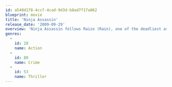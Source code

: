 ```yaml
---
id: a540d178-4ccf-4cad-9d3d-b8ad7f17a062
blueprint: movie
title: 'Ninja Assassin'
release_date: '2009-09-29'
overview: 'Ninja Assassin follows Raizo (Rain), one of the deadliest assassins in the world. Taken from the streets as a child, he was transformed into a trained killer by the Ozunu Clan, a secret society whose very existence is considered a myth. But haunted by the merciless execution of his friend by the Clan, Raizo breaks free from them and vanishes. Now he waits, preparing to exact his revenge.'
genres:
  -
    id: 28
    name: Action
  -
    id: 80
    name: Crime
  -
    id: 53
    name: Thriller
---
```

